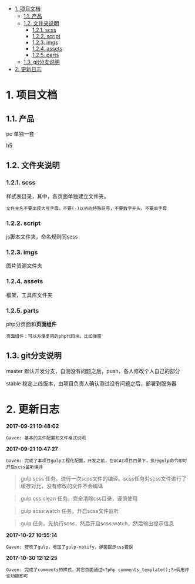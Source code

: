 
<!-- TOC -->

- [1. 项目文档](#1-项目文档)
    - [1.1. 产品](#11-产品)
    - [1.2. 文件夹说明](#12-文件夹说明)
        - [1.2.1. scss](#121-scss)
        - [1.2.2. script](#122-script)
        - [1.2.3. imgs](#123-imgs)
        - [1.2.4. assets](#124-assets)
        - [1.2.5. parts](#125-parts)
    - [1.3. git分支说明](#13-git分支说明)
- [2. 更新日志](#2-更新日志)

<!-- /TOC -->

# 1. 项目文档

## 1.1. 产品 

pc 单独一套

h5

## 1.2. 文件夹说明

### 1.2.1. scss 

样式表目录，其中，各页面单独建立文件夹。

    文件夹名不要出现大写字母，不要(-)以外的特殊符号，不要数字开头，不要单字母

### 1.2.2. script 

js脚本文件夹，命名规则同scss

### 1.2.3. imgs 

图片资源文件夹

### 1.2.4. assets 

框架，工具库文件夹

### 1.2.5. parts 

php分页面和**页面组件**

    页面组件：可以方便复用的php代码块，比如弹窗

## 1.3. git分支说明

master 默认开发分支，自测没有问题之后，push，各人修改个人自己的部分

stable 稳定上线版本，由项目负责人确认测试没有问题之后，部署到服务器

# 2. 更新日志

**2017-09-21 10:48:02**

    Gaven: 基本的文件配置和文件格式说明

**2017-09-21 10:47:27**

    Gaven: 完成了本项目gulp工程化配置，开发之前，在UCAI项目目录下，执行gulp命令即可开启scss监听编译

> gulp scss 任务。进行一次scss文件的编译。scss任务对scss文件进行了缓存对比，没有修改的文件不会编译

> gulp css:clean 任务。完全清除css目录，谨慎使用

> gulp scss:watch 任务。开启scss文件监听

> gulp 任务。先执行scss，然后开启scss:watch，然后输出提示信息

**2017-10-27 10:55:14**

    Gaven: 修改了gulp，增加了gulp-notify，弹窗提示css错误

**2017-10-30 12:12:25**

    Gaven: 完成了comments的样式，其它页面通过<?php comments_template();?>调用评论功能即可